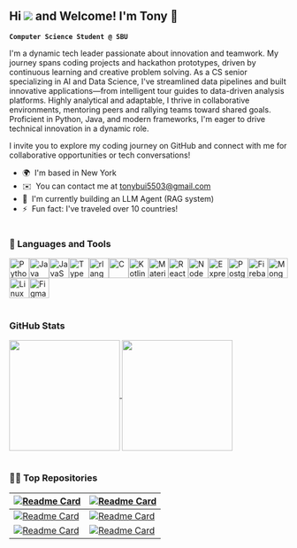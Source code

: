 Hi ![](https://user-images.githubusercontent.com/18350557/176309783-0785949b-9127-417c-8b55-ab5a4333674e.gif) and Welcome! I'm Tony 🐉
---
**`Computer Science Student @ SBU`**

I'm a dynamic tech leader passionate about innovation and teamwork. My journey spans coding projects and hackathon prototypes, driven by continuous learning and creative problem solving. As a CS senior specializing in AI and Data Science, I've streamlined data pipelines and built innovative applications—from intelligent tour guides to data-driven analysis platforms. Highly analytical and adaptable, I thrive in collaborative environments, mentoring peers and rallying teams toward shared goals. Proficient in Python, Java, and modern frameworks, I'm eager to drive technical innovation in a dynamic role.

I invite you to explore my coding journey on GitHub and connect with me for collaborative opportunities or tech conversations!

* 🌍  I'm based in New York
* ✉️  You can contact me at [tonybui5503@gmail.com](mailto:tonybui5503@gmail.com)
* 🧠  I'm currently building an LLM Agent (RAG system)
* ⚡  Fun fact: I've traveled over 10 countries!

#

### 🧰 Languages and Tools
<p align="left">
<a href="https://www.python.org/" target="_blank" rel="noreferrer"><img src="https://raw.githubusercontent.com/danielcranney/readme-generator/main/public/icons/skills/python-colored.svg" width="36" height="36" alt="Python" /></a><a href="https://www.oracle.com/java/" target="_blank" rel="noreferrer"><img src="https://raw.githubusercontent.com/danielcranney/readme-generator/main/public/icons/skills/java-colored.svg" width="36" height="36" alt="Java" /></a><a href="https://developer.mozilla.org/en-US/docs/Web/JavaScript" target="_blank" rel="noreferrer"><img src="https://raw.githubusercontent.com/danielcranney/readme-generator/main/public/icons/skills/javascript-colored.svg" width="36" height="36" alt="JavaScript" /></a><a href="https://www.typescriptlang.org/" target="_blank" rel="noreferrer"><img src="https://raw.githubusercontent.com/danielcranney/readme-generator/main/public/icons/skills/typescript-colored.svg" width="36" height="36" alt="TypeScript" /></a><a href="https://www.r-project.org/" target="_blank" rel="noreferrer"><img src="https://raw.githubusercontent.com/danielcranney/readme-generator/main/public/icons/skills/rlang-colored.svg" width="36" height="36" alt="rlang" /></a><a href="https://docs.microsoft.com/en-us/cpp/?view=msvc-170" target="_blank" rel="noreferrer"><img src="https://raw.githubusercontent.com/danielcranney/readme-generator/main/public/icons/skills/c-colored.svg" width="36" height="36" alt="C" /></a><a href="https://kotlinlang.org/" target="_blank" rel="noreferrer"><img src="https://raw.githubusercontent.com/danielcranney/readme-generator/main/public/icons/skills/kotlin-colored.svg" width="36" height="36" alt="Kotlin" /></a><a href="https://mui.com/" target="_blank" rel="noreferrer"><img src="https://raw.githubusercontent.com/danielcranney/readme-generator/main/public/icons/skills/materialui-colored.svg" width="36" height="36" alt="Material UI" /></a><a href="https://reactjs.org/" target="_blank" rel="noreferrer"><img src="https://raw.githubusercontent.com/danielcranney/readme-generator/main/public/icons/skills/react-colored.svg" width="36" height="36" alt="React" /></a><a href="https://nodejs.org/en/" target="_blank" rel="noreferrer"><img src="https://raw.githubusercontent.com/danielcranney/readme-generator/main/public/icons/skills/nodejs-colored.svg" width="36" height="36" alt="NodeJS" /></a><a href="https://expressjs.com/" target="_blank" rel="noreferrer"><img src="https://raw.githubusercontent.com/danielcranney/readme-generator/main/public/icons/skills/express-colored.svg" width="36" height="36" alt="Express" /></a><a href="https://www.postgresql.org/" target="_blank" rel="noreferrer"><img src="https://raw.githubusercontent.com/danielcranney/readme-generator/main/public/icons/skills/postgresql-colored.svg" width="36" height="36" alt="PostgreSQL" /></a><a href="https://firebase.google.com/" target="_blank" rel="noreferrer"><img src="https://raw.githubusercontent.com/danielcranney/readme-generator/main/public/icons/skills/firebase-colored.svg" width="36" height="36" alt="Firebase" /></a><a href="https://www.mongodb.com/" target="_blank" rel="noreferrer"><img src="https://raw.githubusercontent.com/danielcranney/readme-generator/main/public/icons/skills/mongodb-colored.svg" width="36" height="36" alt="MongoDB" /></a><a href="https://www.linux.org" target="_blank" rel="noreferrer"><img src="https://raw.githubusercontent.com/danielcranney/readme-generator/main/public/icons/skills/linux-colored.svg" width="36" height="36" alt="Linux" /></a><a href="https://www.figma.com/" target="_blank" rel="noreferrer"><img src="https://raw.githubusercontent.com/danielcranney/readme-generator/main/public/icons/skills/figma-colored.svg" width="36" height="36" alt="Figma" /></a>
</p>

#


### GitHub Stats

<a href="https://github.com/tonybuii2003?tab=overview&from=2024-01-01&to=2024-01-14">
  <img height=200 align="center" src="https://github-readme-stats.vercel.app/api?username=tonybuii2003&theme=algolia&show_icons=true&rank_icon=github" />
</a>
<a href="https://github.com/tonybuii2003">
  <img height=200 align="center" src="https://github-readme-stats.vercel.app/api/top-langs?username=tonybuii2003&layout=compact&langs_count=12&card_width=390&theme=algolia" />
</a>

#

### 🧑‍💻 Top Repositories
| [![Readme Card](https://github-readme-stats.vercel.app/api/pin/?username=tonybuii2003&repo=votifier&theme=algolia)](https://github.com/tonybuii2003/votifier) | [![Readme Card](https://github-readme-stats.vercel.app/api/pin/?username=tonybuii2003&repo=AITourGuide&theme=algolia)](https://github.com/tonybuii2003/AITourGuide) |
| --- | --- |
| [![Readme Card](https://github-readme-stats.vercel.app/api/pin/?username=tonybuii2003&repo=loqi&theme=algolia)](https://github.com/tonybuii2003/loqi) | [![Readme Card](https://github-readme-stats.vercel.app/api/pin/?username=tonybuii2003&repo=Fake-Stack-Overflow&theme=algolia)](https://github.com/tonybuii2003/Fake-Stack-Overflow) |
| [![Readme Card](https://github-readme-stats.vercel.app/api/pin/?username=tonybuii2003&repo=WasteNoBites&theme=algolia)](https://github.com/tonybuii2003/WasteNoBites) | [![Readme Card](https://github-readme-stats.vercel.app/api/pin/?username=tonybuii2003&repo=Cinemania&theme=algolia)](https://github.com/tonybuii2003/Cinemania) |






